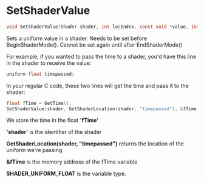 #  SetShaderValue

```c
void SetShaderValue(Shader shader, int locIndex, const void *value, int uniformType); // Set shader uniform value
```

Sets a uniform value in a shader. Needs to be set before BeginShaderMode(). Cannot be set again until after EndShaderMode()

For example, if you wanted to pass the time to a shader, you'd have this line in the shader to receive the value:

```c
uniform float timepassed;
```

In your regular C code, these two lines will get the time and pass it to the shader:

```c
float fTime = GetTime();
SetShaderValue(shader, GetShaderLocation(shader, "timepassed"), &fTime, SHADER_UNIFORM_FLOAT);
```
We store the time in the float **'fTime'**

**'shader'** is the identifier of the shader

**GetShaderLocation(shader, "timepassed")** returns the location of the uniform we're passing

**&fTime** is the memory address of the fTime variable

**SHADER_UNIFORM_FLOAT** is the variable type.
